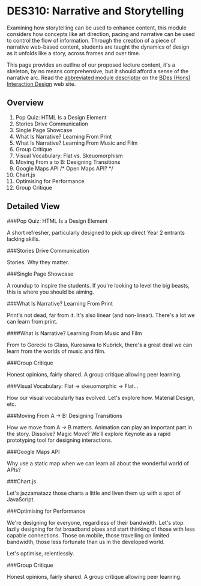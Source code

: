 DES310: Narrative and Storytelling
==================================

Examining how storytelling can be used to enhance content, this module considers how concepts like art direction, pacing and narrative can be used to control the flow of information. Through the creation of a piece of narrative web-based content, students are taught the dynamics of design as it unfolds like a story, across frames and over time.

This page provides an outline of our proposed lecture content, it's a skeleton, by no means comprehensive, but it should afford a sense of the narrative arc. Read the [abbreviated module descriptor](http://ixdbelfast.org/curriculum/0002/01/02/narrative-and-storytelling.html) on the [BDes (Hons) Interaction Design](http://ixdbelfast.org/) web site.

Overview
--------

01. Pop Quiz: HTML Is a Design Element
02. Stories Drive Communication
03. Single Page Showcase
04. What Is Narrative? Learning From Print
05. What Is Narrative? Learning From Music and Film
06. Group Critique
07. Visual Vocabulary: Flat vs. Skeuomorphism
08. Moving From a to B: Designing Transitions
09. Google Maps API  /* Open Maps API? */
10. Chart.js
11. Optimising for Performance
12. Group Critique


Detailed View
-------------

###Pop Quiz: HTML Is a Design Element

A short refresher, particularly designed to pick up direct Year 2 entrants lacking skills.


###Stories Drive Communication

Stories. Why they matter.


###Single Page Showcase

A roundup to inspire the students. If you're looking to level the big beasts, this is where you should be aiming.


###What Is Narrative? Learning From Print

Print's not dead, far from it. It's also linear (and non-linear). There's a lot we can learn from print.


####What Is Narrative? Learning From Music and Film

From to Gorecki to Glass, Kurosawa to Kubrick, there's a great deal we can learn from the worlds of music and film.


###Group Critique

Honest opinions, fairly shared. A group critique allowing peer learning.


###Visual Vocabulary: Flat → skeuomorphic → Flat…

How our visual vocabularly has evolved. Let's explore how. Material Design, etc.


###Moving From A → B: Designing Transitions

How we move from A → B matters. Animation can play an important part in the story. Dissolve? Magic Move? We'll explore Keynote as a rapid prototyping tool for designing interactions.


###Google Maps API

Why use a static map when we can learn all about the wonderful world of APIs?


###Chart.js

Let's jazzamatazz those charts a little and liven them up with a spot of JavaScript.


###Optimising for Performance

We're designing for everyone, regardless of their bandwidth. Let's stop lazily designing for fat broadband pipes and start thinking of those with less capable connections. Those on mobile, those travelling on limited bandwidth, those less fortunate than us in the developed world.

Let's optimise, relentlessly.


###Group Critique

Honest opinions, fairly shared. A group critique allowing peer learning.
